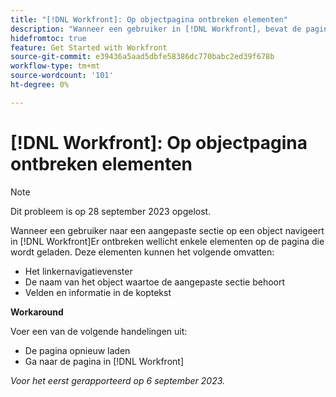 ```yaml
---
title: "[!DNL Workfront]: Op objectpagina ontbreken elementen"
description: "Wanneer een gebruiker in [!DNL Workfront], bevat de pagina die wordt geladen wellicht enkele elementen."
hidefromtoc: true
feature: Get Started with Workfront
source-git-commit: e39436a5aad5dbfe58386dc770babc2ed39f678b
workflow-type: tm+mt
source-wordcount: '101'
ht-degree: 0%

---
```



# [!DNL Workfront]: Op objectpagina ontbreken elementen

>[!NOTE]
>
>Dit probleem is op 28 september 2023 opgelost.

Wanneer een gebruiker naar een aangepaste sectie op een object navigeert in [!DNL Workfront]Er ontbreken wellicht enkele elementen op de pagina die wordt geladen. Deze elementen kunnen het volgende omvatten:

* Het linkernavigatievenster
* De naam van het object waartoe de aangepaste sectie behoort
* Velden en informatie in de koptekst

**Workaround**

Voer een van de volgende handelingen uit:

* De pagina opnieuw laden
* Ga naar de pagina in [!DNL Workfront]

_Voor het eerst gerapporteerd op 6 september 2023._
